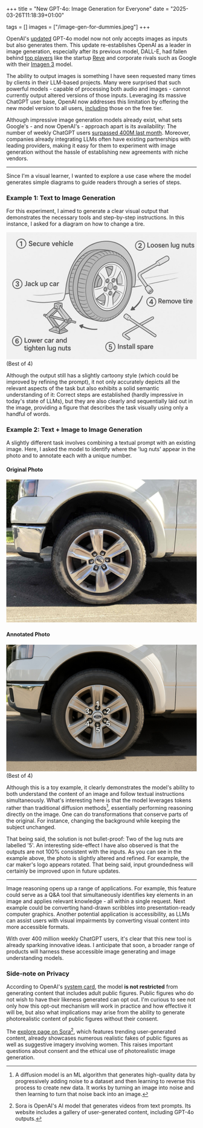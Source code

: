 +++
title = "New GPT-4o: Image Generation for Everyone"
date = "2025-03-26T11:18:39+01:00"

tags = []
images = ["/image-gen-for-dummies.jpeg"]
+++

OpenAI's [updated](https://openai.com/index/introducing-4o-image-generation/) GPT-4o model now not only accepts images as inputs but also generates them. This update re-establishes OpenAI as a leader in image generation, especially after its previous model, DALL-E, had fallen behind [top players](https://x.com/ArtificialAnlys/status/1904188980423467472) like the startup [Reve](https://preview.reve.art/) and corporate rivals such as Google with their [Imagen 3](https://deepmind.google/technologies/imagen-3/) model.

The ability to output images is something I have seen requested many times by clients in their LLM-based projects. Many were surprised that such powerful models - capable of processing both audio and images - cannot currently output altered versions of those inputs. Leveraging its massive ChatGPT user base, OpenAI now addresses this limitation by offering the new model version to all users, [including](https://openai.com/index/introducing-4o-image-generation/#access-and-availability) those on the free tier.

Although impressive image generation models already exist, what sets Google's - and now OpenAI's - approach apart is its availability: The number of weekly ChatGPT users [surpassed 400M last month](https://www.reuters.com/technology/artificial-intelligence/openais-weekly-active-users-surpass-400-million-2025-02-20/). Moreover, companies already integrating LLMs often have existing partnerships with leading providers, making it easy for them to experiment with image generation without the hassle of establishing new agreements with niche vendors.

---

Since I'm a visual learner, I wanted to explore a use case where the model generates simple diagrams to guide readers through a series of steps.

### Example 1: Text to Image Generation

For this experiment, I aimed to generate a clear visual output that demonstrates the necessary tools and step-by-step instructions. In this instance, I asked for a diagram on how to change a tire.

![Replacement Diagram](tire-replacement-diagram.jpg)
(Best of 4)

Although the output still has a slightly cartoony style (which could be improved by refining the prompt), it not only accurately depicts all the relevant aspects of the task but also exhibits a solid semantic understanding of it: Correct steps are established (hardly impressive in today's state of LLMs), but they are also clearly and sequentially laid out in the image, providing a figure that describes the task visually using only a handful of words. 

### Example 2: Text + Image to Image Generation

A slightly different task involves combining a textual prompt with an existing image. Here, I asked the model to identify where the 'lug nuts' appear in the photo and to annotate each with a unique number.

#### Original Photo
![Original Photo](tire-original-photo.jpeg)

#### Annotated Photo
![Annotated Photo](tire-annotated-photo.jpg)
(Best of 4)

Although this is a toy example, it clearly demonstrates the model's ability to both understand the content of an image and follow textual instructions simultaneously. What's interesting here is that the model leverages tokens rather than traditional diffusion methods[^1], essentially performing reasoning directly on the image. One can do transformations that conserve parts of the original. For instance, changing the background while keeping the subject unchanged.

That being said, the solution is not bullet-proof: Two of the lug nuts are labelled '5'. An interesting side-effect I have also observed is that the outputs are not 100% consistent with the inputs. As you can see in the example above, the photo is slightly altered and refined. For example, the car maker's logo appears rotated. That being said, input groundedness will certainly be improved upon in future updates.

---

Image reasoning opens up a range of applications. For example, this feature could serve as a Q&A tool that simultaneously identifies key elements in an image and applies relevant knowledge - all within a single request. Next example could be converting hand-drawn scribbles into presentation-ready computer graphics. Another potential application is accessibility, as LLMs can assist users with visual impairments by converting visual content into more accessible formats.

With over 400 million weekly ChatGPT users, it's clear that this new tool is already sparking innovative ideas. I anticipate that soon, a broader range of products will harness these accessible image generating and image understanding models.

### Side-note on Privacy
According to OpenAI's [system card](https://cdn.openai.com/11998be9-5319-4302-bfbf-1167e093f1fb/Native_Image_Generation_System_Card.pdf), the model **is not restricted** from generating content that includes adult public figures. Public figures who do not wish to have their likeness generated can opt out. I'm curious to see not only how this opt-out mechanism will work in practice and how effective it will be, but also what implications may arise from the ability to generate photorealistic content of public figures without their consent.

The [explore page on Sora](https://sora.com/explore)[^2], which features trending user-generated content, already showcases numerous realistic fakes of public figures as well as suggestive imagery involving women. This raises important questions about consent and the ethical use of photorealistic image generation.

[^1]: A diffusion model is an ML algorithm that generates high-quality data by progressively adding noise to a dataset and then learning to reverse this process to create new data. It works by turning an image into noise and then learning to turn that noise back into an image.
[^2]: Sora is OpenAI's AI model that generates videos from text prompts. Its website includes a gallery of user-generated content, including GPT-4o outputs.

